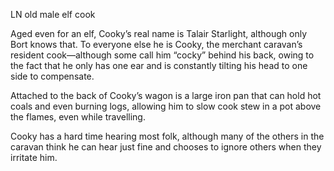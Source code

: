 LN old male elf cook

Aged even for an elf, Cooky’s real name is Talair Starlight, although only Bort knows that. To everyone else he is Cooky, the merchant caravan’s resident cook—although some call him “cocky” behind his back, owing to the fact that he only has one ear and is constantly tilting his head to one side to compensate.

Attached to the back of Cooky’s wagon is a large iron pan that can hold hot coals and even burning logs, allowing him to slow cook stew in a pot above the flames, even while travelling.

Cooky has a hard time hearing most folk, although many of the others in the caravan think he can hear just fine and chooses to ignore others when they irritate him.